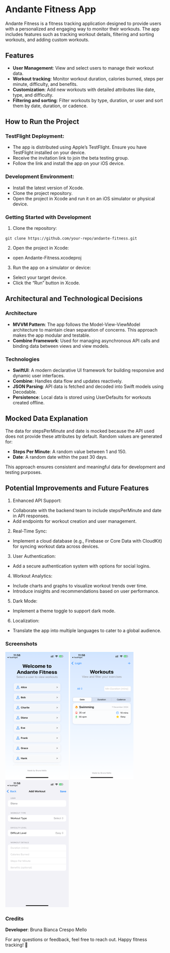 # Andante Fitness App

Andante Fitness is a fitness tracking application designed to provide users with a personalized and engaging way to monitor their workouts. 
The app includes features such as tracking workout details, filtering and sorting workouts, and adding custom workouts.

## Features
- **User Management**: View and select users to manage their workout data.
- **Workout tracking**: Monitor workout duration, calories burned, steps per minute, difficulty, and benefits.
- **Customization**: Add new workouts with detailed attributes like date, type, and difficulty.
- **Filtering and sorting**: Filter workouts by type, duration, or user and sort them by date, duration, or cadence.

## How to Run the Project

### TestFlight Deployment:
- The app is distributed using Apple’s TestFlight. Ensure you have TestFlight installed on your device.
- Receive the invitation link to join the beta testing group.
- Follow the link and install the app on your iOS device.

### Development Environment:
- Install the latest version of Xcode.
- Clone the project repository.
- Open the project in Xcode and run it on an iOS simulator or physical device.

### Getting Started with Development
1. Clone the repository:

`git clone https://github.com/your-repo/andante-fitness.git`


2. Open the project in Xcode:

- open Andante-Fitness.xcodeproj

3. Run the app on a simulator or device:
- Select your target device.
- Click the “Run” button in Xcode.

## Architectural and Technological Decisions

### Architecture
- **MVVM Pattern**: The app follows the Model-View-ViewModel architecture to maintain clean separation of concerns. This approach makes the app modular and testable.
- **Combine Framework**: Used for managing asynchronous API calls and binding data between views and view models.

### Technologies
- **SwiftUI**: A modern declarative UI framework for building responsive and dynamic user interfaces.
- **Combine**: Handles data flow and updates reactively.
- **JSON Parsing**: API data is fetched and decoded into Swift models using Decodable.
- **Persistence**: Local data is stored using UserDefaults for workouts created offline.

## Mocked Data Explanation

The data for stepsPerMinute and date is mocked because the API used does not provide these attributes by default. Random values are generated for:
- **Steps Per Minute**: A random value between 1 and 150.
- **Date**: A random date within the past 30 days.

This approach ensures consistent and meaningful data for development and testing purposes.

## Potential Improvements and Future Features
1. Enhanced API Support:
- Collaborate with the backend team to include stepsPerMinute and date in API responses.
- Add endpoints for workout creation and user management.
2. Real-Time Sync:
- Implement a cloud database (e.g., Firebase or Core Data with CloudKit) for syncing workout data across devices.
3. User Authentication:
- Add a secure authentication system with options for social logins.
4. Workout Analytics:
- Include charts and graphs to visualize workout trends over time.
- Introduce insights and recommendations based on user performance.
5. Dark Mode:
- Implement a theme toggle to support dark mode.
6. Localization:
- Translate the app into multiple languages to cater to a global audience.

### Screenshots
<img src="Resources/Screenshots/IMG_7997.PNG" alt="Screenshot 1" width="200" height="400">
<img src="Resources/Screenshots/IMG_7998.PNG" alt="Screenshot 1" width="200" height="400">
<img src="Resources/Screenshots/IMG_7999.PNG" alt="Screenshot 1" width="200" height="400">


### Credits
**Developer**: Bruna Bianca Crespo Mello

For any questions or feedback, feel free to reach out. Happy fitness tracking! 🚀
